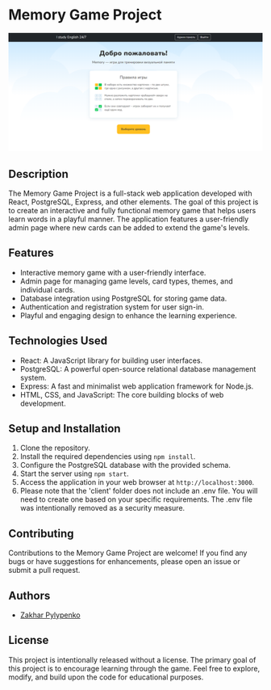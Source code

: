 # Memory Game Project

![Memory Game](memory_game_screenshot.png)

## Description

The Memory Game Project is a full-stack web application developed with React, PostgreSQL, Express, and other elements. 
The goal of this project is to create an interactive and fully functional memory game that helps users learn words in a playful manner. 
The application features a user-friendly admin page where new cards can be added to extend the game's levels.

## Features

- Interactive memory game with a user-friendly interface.
- Admin page for managing game levels, card types, themes, and individual cards.
- Database integration using PostgreSQL for storing game data.
- Authentication and registration system for user sign-in.
- Playful and engaging design to enhance the learning experience.

## Technologies Used

- React: A JavaScript library for building user interfaces.
- PostgreSQL: A powerful open-source relational database management system.
- Express: A fast and minimalist web application framework for Node.js.
- HTML, CSS, and JavaScript: The core building blocks of web development.

## Setup and Installation

1. Clone the repository.
2. Install the required dependencies using `npm install`.
3. Configure the PostgreSQL database with the provided schema.
4. Start the server using `npm start`.
5. Access the application in your web browser at `http://localhost:3000`.
6. Please note that the 'client' folder does not include an .env file. You will need to create one based on your specific requirements. The .env file was intentionally removed as a security measure.

## Contributing

Contributions to the Memory Game Project are welcome! If you find any bugs or have suggestions for enhancements, please open an issue or submit a pull request.

## Authors

- [Zakhar Pylypenko](https://github.com/ZakharPilipenko)

## License

This project is intentionally released without a license. The primary goal of this project is to encourage learning through the game. 
Feel free to explore, modify, and build upon the code for educational purposes.

